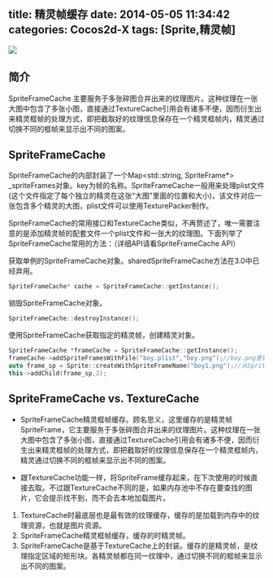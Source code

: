 title: 精灵帧缓存
date: 2014-05-05 11:34:42
categories: Cocos2d-X
tags: [Sprite,精灵帧]
---
![](https://github.com/zt1991616/blog/master/raw/Image/14050501.png)
## 简介
SpriteFrameCache 主要服务于多张碎图合并出来的纹理图片。这种纹理在一张大图中包含了多张小图，直接通过TextureCache引用会有诸多不便，因而衍生出来精灵框帧的处理方式，即把截取好的纹理信息保存在一个精灵框帧内，精灵通过切换不同的框帧来显示出不同的图案。

## SpriteFrameCache
SpriteFrameCache的内部封装了一个Map<std::string, SpriteFrame*> _spriteFrames对象。key为帧的名称。SpriteFrameCache一般用来处理plist文件(这个文件指定了每个独立的精灵在这张“大图”里面的位置和大小)，该文件对应一张包含多个精灵的大图，plist文件可以使用TexturePacker制作。
 
SpriteFrameCache的常用接口和TextureCache类似，不再赘述了，唯一需要注意的是添加精灵帧的配套文件一个plist文件和一张大的纹理图。下面列举了SpriteFrameCache常用的方法：（详细API请看SpriteFrameCache API）
 
获取单例的SpriteFrameCache对象。sharedSpriteFrameCache方法在3.0中已经弃用。
```c++
SpriteFrameCache* cache = SpriteFrameCache::getInstance();  
```

销毁SpriteFrameCache对象。
```c++
SpriteFrameCache::destroyInstance(); 
```

使用SpriteFrameCache获取指定的精灵帧，创建精灵对象。
```c++
SpriteFrameCache *frameCache = SpriteFrameCache::getInstance(); 
frameCache->addSpriteFramesWithFile("boy.plist","boy.png");//boy.png里集合了boy1.png,boy2.png这些小图 
auto frame_sp = Sprite::createWithSpriteFrameName("boy1.png");//从SpriteFrameCache缓存中找到boy1.png这张图片. 
this->addChild(frame_sp,2); 
```

## SpriteFrameCache vs. TextureCache 
- SpriteFrameCache精灵框帧缓存。顾名思义，这里缓存的是精灵帧SpriteFrame，它主要服务于多张碎图合并出来的纹理图片。这种纹理在一张大图中包含了多张小图，直接通过TextureCache引用会有诸多不便，因而衍生出来精灵框帧的处理方式，即把截取好的纹理信息保存在一个精灵框帧内，精灵通过切换不同的框帧来显示出不同的图案。
 
- 跟TextureCache功能一样，将SpriteFrame缓存起来，在下次使用的时候直接去取。不过跟TextureCache不同的是，如果内存池中不存在要查找的图片，它会提示找不到，而不会去本地加载图片。
 
1. TextureCache时最底层也是最有效的纹理缓存，缓存的是加载到内存中的纹理资源，也就是图片资源。
2. SpriteFrameCache精灵框帧缓存，缓存的时精灵帧。
3. SpriteFrameCache是基于TextureCache上的封装。缓存的是精灵帧，是纹理指定区域的矩形块。各精灵帧都在同一纹理中，通过切换不同的框帧来显示出不同的图案。
